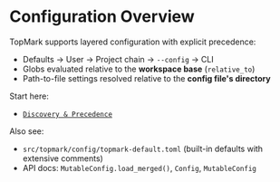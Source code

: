 <!--
topmark:header:start

  project      : TopMark
  file         : index.md
  file_relpath : docs/configuration/index.md
  license      : MIT
  copyright    : (c) 2025 Olivier Biot

topmark:header:end
-->

# Configuration Overview

TopMark supports layered configuration with explicit precedence:

- Defaults → User → Project chain → `--config` → CLI
- Globs evaluated relative to the **workspace base** (`relative_to`)
- Path-to-file settings resolved relative to the **config file's directory**

Start here:

- [`Discovery & Precedence`](./discovery.md)

Also see:

- `src/topmark/config/topmark-default.toml` (built-in defaults with extensive comments)
- API docs: `MutableConfig.load_merged()`, `Config`, `MutableConfig`
